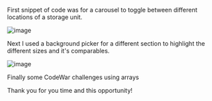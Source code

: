 First snippet of code was for a carousel to toggle between different locations of a storage unit.


![image](https://user-images.githubusercontent.com/97254871/219681083-e9ffa7ff-7da7-47fd-abcf-ade4a487ce10.png)


Next I used a background picker for a different section to highlight the different sizes and it's comparables.


![image](https://user-images.githubusercontent.com/97254871/219682006-b86030de-58cb-46ad-ac76-8b458e12cf4f.png)


Finally some CodeWar challenges using arrays


Thank you for you time and this opportunity!
